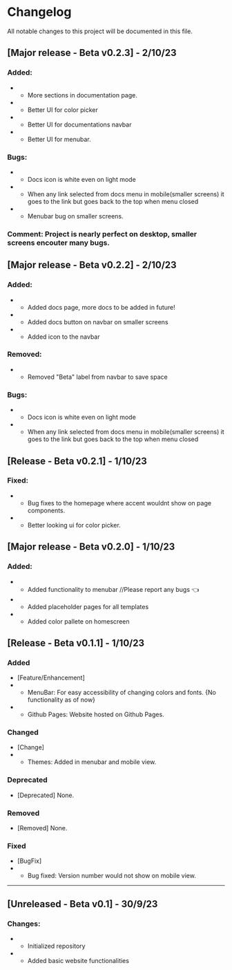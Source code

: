 # Changelog

All notable changes to this project will be documented in this file.

## [Major release - Beta v0.2.3] - 2/10/23

### Added: 
- - More sections in documentation page.
- - Better UI for color picker
- - Better UI for documentations navbar
- - Better UI for menubar.

### Bugs:
- - Docs icon is white even on light mode
- - When any link selected from docs menu in mobile(smaller screens) it goes to the link but goes back to the top when menu closed
- - Menubar bug on smaller screens.
### Comment: Project is nearly perfect on desktop, smaller screens encouter many bugs.

## [Major release - Beta v0.2.2] - 2/10/23

### Added:
- - Added docs page, more docs to be added in future!
- - Added docs button on navbar on smaller screens
- - Added icon to the navbar

### Removed:
- - Removed "Beta" label from navbar to save space

### Bugs:
- - Docs icon is white even on light mode
- - When any link selected from docs menu in mobile(smaller screens) it goes to the link but goes back to the top when menu closed

## [Release - Beta v0.2.1] - 1/10/23

### Fixed:
- - Bug fixes to the homepage where accent wouldnt show on page components.
- - Better looking ui for color picker.

## [Major release - Beta v0.2.0] - 1/10/23

### Added:
- - Added functionality to menubar //Please report any bugs 👈
- - Added placeholder pages for all templates
- - Added color pallete on homescreen

## [Release - Beta v0.1.1] - 1/10/23

### Added

- [Feature/Enhancement] 
- - MenuBar: For easy accessibility of changing colors and fonts. {No functionality as of now}
- - Github Pages: Website hosted on Github Pages.

### Changed

- [Change]
- - Themes: Added in menubar and mobile view.

### Deprecated

- [Deprecated] None.

### Removed

- [Removed] None.

### Fixed

- [BugFix]
- - Bug fixed: Version number would not show on mobile view.

<hr>

## [Unreleased - Beta v0.1] - 30/9/23

### Changes:
- - Initialized repository
- - Added basic website functionalities